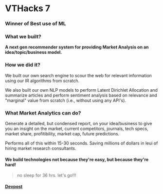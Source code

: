 # VTHacks 7
### Winner of Best use of ML

### What we built?
<p><strong> A next gen recommender system for providing Market Analysis on an idea/topic/business model.</strong></p>

### How we did it?
<p> We built our own search engine to scour the web for relevant information using our IR algorithms from scratch.</p>
<p> We also built our own NLP models to perform Latent Dirichlet Allocation and summarize articles and perform sentiment analysis based on relevance and "marginal" value
from scratch (i.e., without using any API's).</p>

### What Market Analytics can do?

<p> Generate a detailed, but condensed report, on your idea/business to give you an insight on the market, current competitors, journals, tech specs, market share, profitibility, market cap, future predictions.</p>
<p> Performs all of this within 15-30 seconds. Saving millions of dollars in leui of hiring market research consultants.</p>

#### We build technologies not because they're easy, but because they're hard!
> no sleep for 36 hrs. let's go!!!


#### <a href="https://devpost.com/software/market-analytics">Devpost</a>
